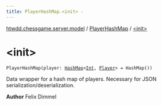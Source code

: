 ```yaml
---
title: PlayerHashMap.<init> - 
---
```


[htwdd.chessgame.server.model](../index.html) / [PlayerHashMap](index.html) / [&lt;init&gt;](./-init-.html)

# &lt;init&gt;

`PlayerHashMap(player: `[`HashMap`](https://kotlinlang.org/api/latest/jvm/stdlib/kotlin.collections/-hash-map/index.html)`<`[`Int`](https://kotlinlang.org/api/latest/jvm/stdlib/kotlin/-int/index.html)`, `[`Player`](../-player/index.html)`> = HashMap())`

Data wrapper for a hash map of players. Necessary for JSON serialization/deserialization.

**Author**
Felix Dimmel

